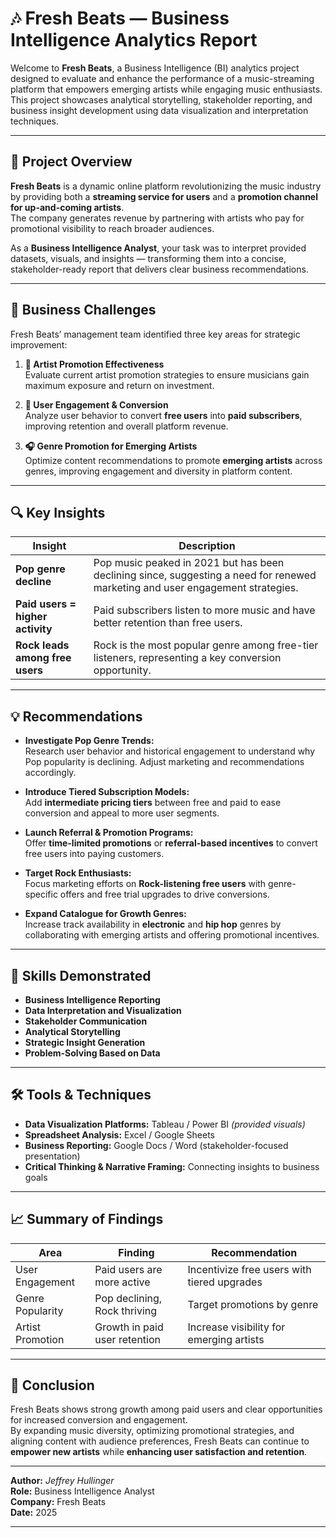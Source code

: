 # 🎶 Fresh Beats — Business Intelligence Analytics Report

Welcome to **Fresh Beats**, a Business Intelligence (BI) analytics project designed to evaluate and enhance the performance of a music-streaming platform that empowers emerging artists while engaging music enthusiasts. This project showcases analytical storytelling, stakeholder reporting, and business insight development using data visualization and interpretation techniques.

---

## 📖 Project Overview

**Fresh Beats** is a dynamic online platform revolutionizing the music industry by providing both a **streaming service for users** and a **promotion channel for up-and-coming artists**.  
The company generates revenue by partnering with artists who pay for promotional visibility to reach broader audiences.

As a **Business Intelligence Analyst**, your task was to interpret provided datasets, visuals, and insights — transforming them into a concise, stakeholder-ready report that delivers clear business recommendations.

---

## 💼 Business Challenges

Fresh Beats’ management team identified three key areas for strategic improvement:

1. **🎤 Artist Promotion Effectiveness**  
   Evaluate current artist promotion strategies to ensure musicians gain maximum exposure and return on investment.

2. **👥 User Engagement & Conversion**  
   Analyze user behavior to convert **free users** into **paid subscribers**, improving retention and overall platform revenue.

3. **🎧 Genre Promotion for Emerging Artists**  
   Optimize content recommendations to promote **emerging artists** across genres, improving engagement and diversity in platform content.

---

## 🔍 Key Insights

| Insight | Description |
|----------|-------------|
| **Pop genre decline** | Pop music peaked in 2021 but has been declining since, suggesting a need for renewed marketing and user engagement strategies. |
| **Paid users = higher activity** | Paid subscribers listen to more music and have better retention than free users. |
| **Rock leads among free users** | Rock is the most popular genre among free-tier listeners, representing a key conversion opportunity. |

---

## 💡 Recommendations

- **Investigate Pop Genre Trends:**  
  Research user behavior and historical engagement to understand why Pop popularity is declining. Adjust marketing and recommendations accordingly.

- **Introduce Tiered Subscription Models:**  
  Add **intermediate pricing tiers** between free and paid to ease conversion and appeal to more user segments.

- **Launch Referral & Promotion Programs:**  
  Offer **time-limited promotions** or **referral-based incentives** to convert free users into paying customers.

- **Target Rock Enthusiasts:**  
  Focus marketing efforts on **Rock-listening free users** with genre-specific offers and free trial upgrades to drive conversions.

- **Expand Catalogue for Growth Genres:**  
  Increase track availability in **electronic** and **hip hop** genres by collaborating with emerging artists and offering promotional incentives.

---

## 🧠 Skills Demonstrated

- **Business Intelligence Reporting**
- **Data Interpretation and Visualization**
- **Stakeholder Communication**
- **Analytical Storytelling**
- **Strategic Insight Generation**
- **Problem-Solving Based on Data**

---

## 🛠️ Tools & Techniques

- **Data Visualization Platforms:** Tableau / Power BI *(provided visuals)*
- **Spreadsheet Analysis:** Excel / Google Sheets  
- **Business Reporting:** Google Docs / Word (stakeholder-focused presentation)
- **Critical Thinking & Narrative Framing:** Connecting insights to business goals

---

## 📈 Summary of Findings

| Area | Finding | Recommendation |
|------|----------|----------------|
| User Engagement | Paid users are more active | Incentivize free users with tiered upgrades |
| Genre Popularity | Pop declining, Rock thriving | Target promotions by genre |
| Artist Promotion | Growth in paid user retention | Increase visibility for emerging artists |

---

## 🏁 Conclusion

Fresh Beats shows strong growth among paid users and clear opportunities for increased conversion and engagement.  
By expanding music diversity, optimizing promotional strategies, and aligning content with audience preferences, Fresh Beats can continue to **empower new artists** while **enhancing user satisfaction and retention**.

---

**Author:** *Jeffrey Hullinger*  
**Role:** Business Intelligence Analyst  
**Company:** Fresh Beats  
**Date:** 2025  

---

